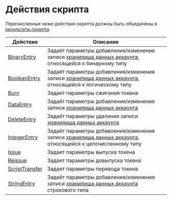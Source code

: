 # Действия скрипта

Перечисленные ниже действия скрипта должны быть объединены в [результаты скрипта](/ru/ride/structures/script-results).

| Действие | Описание |
|---|---|
| [BinaryEntry](/ru/ride/structures/script-actions/binary-entry) | Задаёт параметры добавления/изменения записи [хранилища данных аккаунта](/ru/blockchain/account/account-data-storage), относящейся к бинарному типу |
| [BooleanEntry](/ru/ride/structures/script-actions/boolean-entry) | Задаёт параметры добавления/изменения записи [хранилища данных аккаунта](/ru/blockchain/account/account-data-storage), относящейся к логическому типу |
| [Burn](/ru/ride/structures/script-actions/burn) | Задает параметры сжигания токена |
| [DataEntry](/ru/ride/structures/script-actions/data-entry) | Задаёт параметры добавления/изменения записи [хранилища данных аккаунта](/ru/blockchain/account/account-data-storage) |
| [DeleteEntry](/ru/ride/structures/script-actions/delete-entry) | Задаёт параметры удаления записи [хранилища данных аккаунта](/ru/blockchain/account/account-data-storage) |
| [IntegerEntry](/ru/ride/structures/script-actions/int-entry) | Задаёт параметры добавления/изменения записи [хранилища данных аккаунта](/ru/blockchain/account/account-data-storage), относящейся к целочисленному типу |
| [Issue](/ru/ride/structures/script-actions/issue) | Задает параметры выпуска токена |
| [Reissue](/ru/ride/structures/script-actions/reissue) | Задает параметры довыпуска токена |
| [ScriptTransfer](/ru/ride/structures/script-actions/script-transfer) | Задает параметры перевода токена |
| [StringEntry](/ru/ride/structures/script-actions/string-entry) | Задаёт параметры добавления/изменения записи [хранилища данных аккаунта](/ru/blockchain/account/account-data-storage) строкового типа |
